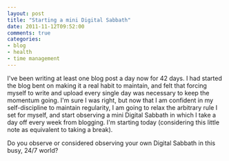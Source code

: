 ```yaml
---
layout: post
title: "Starting a mini Digital Sabbath"
date: 2011-11-12T09:52:00
comments: true
categories:
- blog
- health
- time management
---
```

I've been writing at least one blog post a day now for 42 days. I had started the blog bent on making it a real habit to maintain, and felt that forcing myself to write and upload every single day was necessary to keep the momentum going. I'm sure I was right, but now that I am confident in my self-discipline to maintain regularity, I am going to relax the arbitrary rule I set for myself, and start observing a mini Digital Sabbath in which I take a day off every week from blogging. I'm starting today (considering this little note as equivalent to taking a break).

Do you observe or considered observing your own Digital Sabbath in this busy, 24/7 world?
